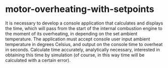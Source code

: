 # motor-overheating-with-setpoints
It is necessary to develop a console application that calculates and displays the time, which will pass from the start of the internal combustion engine to the moment of its overheating, in depending on the set ambient temperature. The application must accept console user input ambient temperature in degrees Celsius, and output on the console time to overheat in seconds. Calculate time accurately, analytically necessary, interested in obtaining this time by simulation (of course, in this way time will be calculated with a certain error).
